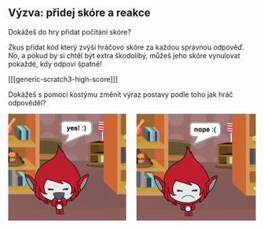 ## Výzva: přidej skóre a reakce

Dokážeš do hry přidat počítání skóre?

Zkus přidat kód který zvýší hráčovo skóre za každou správnou odpověď. No, a pokud by si chtěl být extra škodolibý, můžeš jeho skóre vynulovat pokaždé, kdy odpoví špatně!

[[[generic-scratch3-high-score]]]

Dokážeš s pomocí kostýmu změnit výraz postavy podle toho jak hráč odpověděl?

![screenshot](images/brain-costume.png)